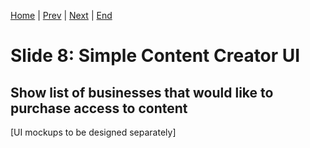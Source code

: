 [Home](slide-01-title.md) | [Prev](slide-07-introducing-cafe.md) | [Next](slide-09-introducing-ozone-cafe.md) | [End](slide-16-appendix-research.md)

# Slide 8: Simple Content Creator UI

## Show list of businesses that would like to purchase access to content

[UI mockups to be designed separately]

